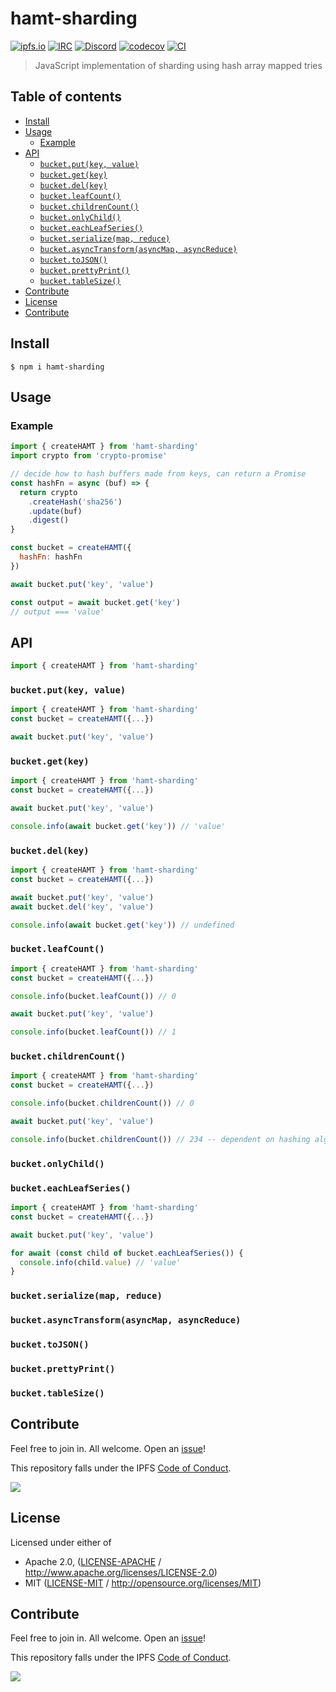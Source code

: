 # hamt-sharding <!-- omit in toc -->

[![ipfs.io](https://img.shields.io/badge/project-IPFS-blue.svg?style=flat-square)](http://ipfs.io)
[![IRC](https://img.shields.io/badge/freenode-%23ipfs-blue.svg?style=flat-square)](http://webchat.freenode.net/?channels=%23ipfs)
[![Discord](https://img.shields.io/discord/806902334369824788?style=flat-square)](https://discord.gg/ipfs)
[![codecov](https://img.shields.io/codecov/c/github/ipfs/js-hamt-sharding.svg?style=flat-square)](https://codecov.io/gh/ipfs/js-hamt-sharding)
[![CI](https://img.shields.io/github/workflow/status/ipfs/js-hamt-sharding/test%20&%20maybe%20release/master?style=flat-square)](https://github.com/ipfs/js-hamt-sharding/actions/workflows/js-test-and-release.yml)

> JavaScript implementation of sharding using hash array mapped tries

## Table of contents <!-- omit in toc -->

- [Install](#install)
- [Usage](#usage)
  - [Example](#example)
- [API](#api)
  - [`bucket.put(key, value)`](#bucketputkey-value)
  - [`bucket.get(key)`](#bucketgetkey)
  - [`bucket.del(key)`](#bucketdelkey)
  - [`bucket.leafCount()`](#bucketleafcount)
  - [`bucket.childrenCount()`](#bucketchildrencount)
  - [`bucket.onlyChild()`](#bucketonlychild)
  - [`bucket.eachLeafSeries()`](#bucketeachleafseries)
  - [`bucket.serialize(map, reduce)`](#bucketserializemap-reduce)
  - [`bucket.asyncTransform(asyncMap, asyncReduce)`](#bucketasynctransformasyncmap-asyncreduce)
  - [`bucket.toJSON()`](#buckettojson)
  - [`bucket.prettyPrint()`](#bucketprettyprint)
  - [`bucket.tableSize()`](#buckettablesize)
- [Contribute](#contribute)
- [License](#license)
- [Contribute](#contribute-1)

## Install

```console
$ npm i hamt-sharding
```

## Usage

### Example

```javascript
import { createHAMT } from 'hamt-sharding'
import crypto from 'crypto-promise'

// decide how to hash buffers made from keys, can return a Promise
const hashFn = async (buf) => {
  return crypto
    .createHash('sha256')
    .update(buf)
    .digest()
}

const bucket = createHAMT({
  hashFn: hashFn
})

await bucket.put('key', 'value')

const output = await bucket.get('key')
// output === 'value'
```

## API

```javascript
import { createHAMT } from 'hamt-sharding'
```

### `bucket.put(key, value)`

```javascript
import { createHAMT } from 'hamt-sharding'
const bucket = createHAMT({...})

await bucket.put('key', 'value')
```

### `bucket.get(key)`

```javascript
import { createHAMT } from 'hamt-sharding'
const bucket = createHAMT({...})

await bucket.put('key', 'value')

console.info(await bucket.get('key')) // 'value'
```

### `bucket.del(key)`

```javascript
import { createHAMT } from 'hamt-sharding'
const bucket = createHAMT({...})

await bucket.put('key', 'value')
await bucket.del('key', 'value')

console.info(await bucket.get('key')) // undefined
```

### `bucket.leafCount()`

```javascript
import { createHAMT } from 'hamt-sharding'
const bucket = createHAMT({...})

console.info(bucket.leafCount()) // 0

await bucket.put('key', 'value')

console.info(bucket.leafCount()) // 1
```

### `bucket.childrenCount()`

```javascript
import { createHAMT } from 'hamt-sharding'
const bucket = createHAMT({...})

console.info(bucket.childrenCount()) // 0

await bucket.put('key', 'value')

console.info(bucket.childrenCount()) // 234 -- dependent on hashing algorithm
```

### `bucket.onlyChild()`

### `bucket.eachLeafSeries()`

```javascript
import { createHAMT } from 'hamt-sharding'
const bucket = createHAMT({...})

await bucket.put('key', 'value')

for await (const child of bucket.eachLeafSeries()) {
  console.info(child.value) // 'value'
}
```

### `bucket.serialize(map, reduce)`

### `bucket.asyncTransform(asyncMap, asyncReduce)`

### `bucket.toJSON()`

### `bucket.prettyPrint()`

### `bucket.tableSize()`

## Contribute

Feel free to join in. All welcome. Open an [issue](https://github.com/ipfs-shipyard/js-hamt-sharding/issues)!

This repository falls under the IPFS [Code of Conduct](https://github.com/ipfs/community/blob/master/code-of-conduct.md).

[![](https://cdn.rawgit.com/jbenet/contribute-ipfs-gif/master/img/contribute.gif)](https://github.com/ipfs/community/blob/master/contributing.md)

## License

Licensed under either of

- Apache 2.0, ([LICENSE-APACHE](LICENSE-APACHE) / <http://www.apache.org/licenses/LICENSE-2.0>)
- MIT ([LICENSE-MIT](LICENSE-MIT) / <http://opensource.org/licenses/MIT>)

## Contribute

Feel free to join in. All welcome. Open an [issue](https://github.com/ipfs/js-ipfs-unixfs-importer/issues)!

This repository falls under the IPFS [Code of Conduct](https://github.com/ipfs/community/blob/master/code-of-conduct.md).

[![](https://cdn.rawgit.com/jbenet/contribute-ipfs-gif/master/img/contribute.gif)](https://github.com/ipfs/community/blob/master/CONTRIBUTING.md)

